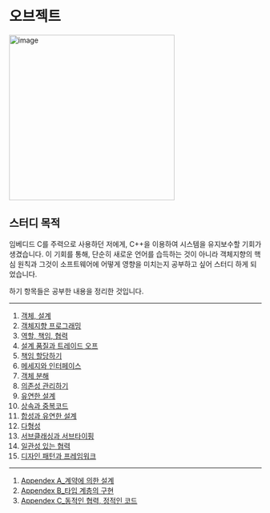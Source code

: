 # 오브젝트
<img width="330" alt="image" src="https://github.com/HJC96/Obejct/assets/87226129/c46075cb-f871-49b5-8be2-ca7a605b5f00">


## 스터디 목적
임베디드 C를 주력으로 사용하던 저에게, C++을 이용하여 시스템을 유지보수할 기회가 생겼습니다. 이 기회를 통해, 단순히 새로운 언어를 습득하는 것이 아니라 객체지향의 핵심 원칙과 그것이 소프트웨어에 어떻게 영향을 미치는지 공부하고 싶어 스터디 하게 되었습니다.

하기 항목들은 공부한 내용을 정리한 것입니다.

---
1. [객체, 설계](https://github.com/HJC96/Obejct/blob/main/List/CH.1%20%EA%B0%9D%EC%B2%B4%2C%20%EC%84%A4%EA%B3%84.md)
2. [객체지향 프로그래밍](https://github.com/HJC96/Obejct/blob/main/List/CH.2%20%EA%B0%9D%EC%B2%B4%EC%A7%80%ED%96%A5%20%ED%94%84%EB%A1%9C%EA%B7%B8%EB%9E%98%EB%B0%8D.md)
3. [역할, 책임, 협력](https://github.com/HJC96/Obejct/blob/main/List/CH.3%20%EC%97%AD%ED%95%A0%2C%20%EC%B1%85%EC%9E%84%2C%20%ED%98%91%EB%A0%A5.md)
4. [설계 품질과 트레이드 오프](https://github.com/HJC96/Obejct/blob/main/List/CH.4%20%EC%84%A4%EA%B3%84%20%ED%92%88%EC%A7%88%EA%B3%BC%20%ED%8A%B8%EB%A0%88%EC%9D%B4%EB%93%9C%20%EC%98%A4%ED%94%84.md)
5. [책임 할당하기](https://github.com/HJC96/Obejct/blob/main/List/CH.5%20%EC%B1%85%EC%9E%84%20%ED%95%A0%EB%8B%B9%ED%95%98%EA%B8%B0.md)
6. [메세지와 인터페이스](https://github.com/HJC96/Obejct/blob/main/List/CH.6%20%EB%A9%94%EC%84%B8%EC%A7%80%EC%99%80%20%EC%9D%B8%ED%84%B0%ED%8E%98%EC%9D%B4%EC%8A%A4.md)
7. [객체 분해](https://github.com/HJC96/Obejct/blob/main/List/CH.7%20%EA%B0%9D%EC%B2%B4%20%EB%B6%84%ED%95%B4.md)
8. [의존성 관리하기](https://github.com/HJC96/Obejct/blob/main/List/CH.8%20%EC%9D%98%EC%A1%B4%EC%84%B1%20%EA%B4%80%EB%A6%AC%ED%95%98%EA%B8%B0.md)
9. [유연한 설계](https://github.com/HJC96/Obejct/blob/main/List/CH.9%20%EC%9C%A0%EC%97%B0%ED%95%9C%20%EC%84%A4%EA%B3%84.md)
10. [상속과 중복코드](https://github.com/HJC96/Obejct/blob/main/List/CH.10%20%EC%83%81%EC%86%8D%EA%B3%BC%20%EC%A4%91%EB%B3%B5%EC%BD%94%EB%93%9C.md)
11. [합성과 유연한 설계](https://github.com/HJC96/Obejct/blob/main/List/CH.11%20%ED%95%A9%EC%84%B1%EA%B3%BC%20%EC%9C%A0%EC%97%B0%ED%95%9C%20%EC%84%A4%EA%B3%84.md)
12. [다형성](https://github.com/HJC96/Obejct/blob/main/List/CH.12%20%EB%8B%A4%ED%98%95%EC%84%B1.md)
13. [서브클래싱과 서브타이핑](https://github.com/HJC96/Obejct/blob/main/List/CH.13%20%EC%84%9C%EB%B8%8C%ED%81%B4%EB%9E%98%EC%8B%B1%EA%B3%BC%20%EC%84%9C%EB%B8%8C%ED%83%80%EC%9D%B4%ED%95%91.md)
14. [일관성 있는 협력](https://github.com/HJC96/Obejct/blob/main/List/CH.14%20%EC%9D%BC%EA%B4%80%EC%84%B1%20%EC%9E%88%EB%8A%94%20%ED%98%91%EB%A0%A5.md)
15. [디자인 패턴과 프레임워크](https://github.com/HJC96/Obejct/blob/main/List/CH.15%20%EB%94%94%EC%9E%90%EC%9D%B8%20%ED%8C%A8%ED%84%B4%EA%B3%BC%20%ED%94%84%EB%A0%88%EC%9E%84%EC%9B%8C%ED%81%AC.md)


---
1. [Appendex A_계약에 의한 설계](https://github.com/HJC96/Obejct/blob/main/List/Appendex%20A_%EA%B3%84%EC%95%BD%EC%97%90%20%EC%9D%98%ED%95%9C%20%EC%84%A4%EA%B3%84.md)
2. [Appendex B_타입 계층의 구현](https://github.com/HJC96/Obejct/blob/main/List/Appendex%20B_%ED%83%80%EC%9E%85%20%EA%B3%84%EC%B8%B5%EC%9D%98%20%EA%B5%AC%ED%98%84%20.md)
3. [Appendex C_동적인 협력, 정적인 코드](https://github.com/HJC96/Obejct/blob/main/List/Appendex%20C_%EB%8F%99%EC%A0%81%ED%98%91%EB%A0%A5_%EC%A0%95%EC%A0%81%EC%BD%94%EB%93%9C.md)
